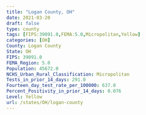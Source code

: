 ```yaml
---
title: "Logan County, OH"
date: 2021-03-20
draft: false
type: county
tags: [FIPS:39091.0,FEMA:5.0,Micropolitan,Yellow]
categories: [OH]
County: Logan County
State: OH
FIPS: 39091.0
FEMA_Region: 5.0
Population: 45672.0
NCHS_Urban_Rural_Classification: Micropolitan
Tests_in_prior_14_days: 291.0
Fourteen_day_test_rate_per_100000: 637.0
Percent_Positivity_in_prior_14_days: 0.076
Level: Yellow
url: /states/OH/logan-county
---
```



